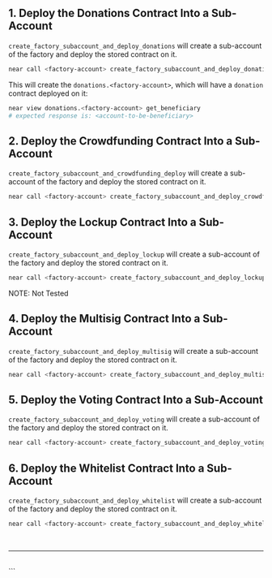 ## 1. Deploy the Donations Contract Into a Sub-Account

`create_factory_subaccount_and_deploy_donations` will create a sub-account of the factory and deploy the
stored contract on it.

```bash
near call <factory-account> create_factory_subaccount_and_deploy_donations '{ "name": "donations", "beneficiary": "<account-to-be-beneficiary>"}' --deposit 1.24 --accountId <account-id> --gas 300000000000000
```

This will create the `donations.<factory-account>`, which will have a `donation` contract deployed on it:

```bash
near view donations.<factory-account> get_beneficiary
# expected response is: <account-to-be-beneficiary>
```

## 2. Deploy the Crowdfunding Contract Into a Sub-Account

`create_factory_subaccount_and_crowdfunding_deploy` will create a sub-account of the factory and deploy the
stored contract on it.

```bash
near call <factory-account> create_factory_subaccount_and_deploy_crowdfunding '{ "name": "crowdfunding", "owner": "<account-to-be-owner>"}' --deposit 10 --accountId <account-id> --gas 300000000000000
```

## 3. Deploy the Lockup Contract Into a Sub-Account

`create_factory_subaccount_and_deploy_lockup` will create a sub-account of the factory and deploy the
stored contract on it.

```bash
near call <factory-account> create_factory_subaccount_and_deploy_lockup '{"name": "lockup", "owner_account_id": ",account-to-be-owner", "lockup_duration": "0", "lockup_timestamp": "1535760000000000000", "release_duration": "126230400000000000", "transfers_information": {"TransfersEnabled": {"transfers_timestamp": "1602614338293769340"}}, "vesting_schedule": None, "staking_pool_whitelist_account_id": "<staking-pool-acount-id>", "foundation_account_id": "<foundation-account-id>"}' --deposit 1.24 --accountId <account-id> --gas 300000000000000
```

NOTE: Not Tested

## 4. Deploy the Multisig Contract Into a Sub-Account

`create_factory_subaccount_and_deploy_multisig` will create a sub-account of the factory and deploy the
stored contract on it.

```bash
near call <factory-account> create_factory_subaccount_and_deploy_multisig '{ "name": "multisig", "num_confirmations": <number-of-multisig-confirmations> }' --deposit 10 --accountId <account-id> --gas 300000000000000
```

## 5. Deploy the Voting Contract Into a Sub-Account

`create_factory_subaccount_and_deploy_voting` will create a sub-account of the factory and deploy the
stored contract on it.

```bash
near call <factory-account> create_factory_subaccount_and_deploy_voting '{ "name": "voting"}' --deposit 10 --accountId <account-id> --gas 300000000000000
```

## 6. Deploy the Whitelist Contract Into a Sub-Account

`create_factory_subaccount_and_deploy_whitelist` will create a sub-account of the factory and deploy the
stored contract on it.

```bash
near call <factory-account> create_factory_subaccount_and_deploy_whitelist '{ "name": "whitelist",  "foundation_account_id": "<foundation-account-id>"}' --deposit 10 --accountId <account-id> --gas 300000000000000
```

<br>

---

<br>
```
